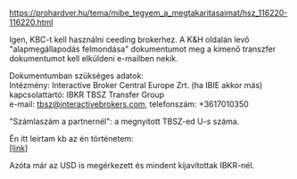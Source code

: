 https://prohardver.hu/tema/mibe_tegyem_a_megtakaritasaimat/hsz_116220-116220.html

Igen, KBC-t kell használni ceeding brokerhez. A K&H oldalán levő "alapmegállapodás felmondása" dokumentumot meg a kimenő transzfer dokumentumot kell elküldeni e-mailben nekik.

Dokumentumban szükséges adatok:  
Intézmény: Interactive Broker Central Europe Zrt. (ha IBIE akkor más)  
kapcsolattartó: IBKR TBSZ Transfer Group  
e-mail: tbsz@interactivebrokers.com, telefonszám: +3617010350

"Számlaszám a partnernél": a megnyitott TBSZ-ed U-s száma.

Én itt leírtam kb az én történetem:  
[[link]](https://prohardver.hu/tema/mibe_tegyem_a_megtakaritasaimat/hsz_114819-114819.html)

Azóta már az USD is megérkezett és mindent kijavítottak IBKR-nél.
